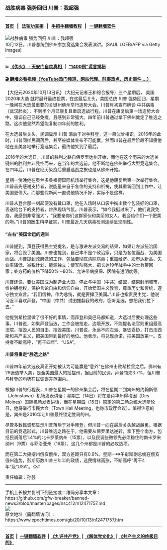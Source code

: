 ### 战胜病毒 强势回归 川普：我超强
------------------------

#### [首页](https://github.com/gfw-breaker/banned-news3/blob/master/README.md) &nbsp;&nbsp;|&nbsp;&nbsp; [法轮功真相](https://github.com/begood0513/basic/blob/master/README.md)  &nbsp;&nbsp;|&nbsp;&nbsp; [手把手翻墙教程](https://github.com/gfw-breaker/guides/wiki)  &nbsp;&nbsp;|&nbsp;&nbsp; [一键翻墙软件](https://github.com/gfw-breaker/nogfw/blob/master/README.md)  



<div><img alt="战胜病毒 强势回归 川普：我超强" class="attachment-djy_600_400 size-djy_600_400 wp-post-image" src="https://i.epochtimes.com/assets/uploads/2020/10/GettyImages-1229035809-600x400.jpg"/>
<div class="caption">
 10月12日，川普总统到佛州参加竞选集会发表演讲。(SAUL LOEB/AFP via Getty Images)
</div></div><hr/>

#### 💥 [《伪火》 - 天安门自焚真相 ](http://158.247.195.190:10000/videos/blog/weihuo.html)&nbsp; |&nbsp; [“1400例”谎言揭秘  ](http://158.247.195.190:10000/videos/blog/jiexi1400.html)

#### [ 🎬  翻墙必看视频（YouTube热门频道、网站代理、时事热点、历史事件 ...）](https://github.com/gfw-breaker/links/blob/master/banned.md)

<div><p>
 【大纪元2020年10月13日讯】（大纪元记者王和综合报导）三个星期后，
 <ok href="https://www.epochtimes.com/gb/tag/%E7%BE%8E%E5%9B%BD2020%E5%B9%B4%E5%A4%A7%E9%80%89.html">
  美国2020年大选
 </ok>
 就将展开最终投票，在这最后关头，美国总统
 <ok href="https://www.epochtimes.com/gb/tag/%E5%B7%9D%E6%99%AE.html">
  川普
 </ok>
 强势回归，星期一晚间在大选最重要的关键州佛州举行造势大会。川普月初宣布确诊
 <ok href="https://www.epochtimes.com/gb/tag/%E4%B8%AD%E5%85%B1%E7%97%85%E6%AF%92.html">
  中共病毒
 </ok>
 （武汉肺炎），不到半个月已康复且重启选战行程，川普在康复后第一场造势大会中，强调自己已经免疫，且感到非常强大。四年前川普通过拿下佛州奠定了胜选之路。这次他显然希望能复制四年前的胜利。
</p>
<p>
 在大选最后关头，民调显示
 <ok href="https://www.epochtimes.com/gb/tag/%E5%B7%9D%E6%99%AE.html">
  川普
 </ok>
 落后于对手拜登，这一幕似曾相识，2016年的此时，川普同样民调落后，甚至被媒体宣布不可能赢，然而川普在最后阶段不知疲倦地在全美各地举行竞选集会，最终他笑到了最后。
</p>
<p>
 2016年的大选日，川普的胜利之路自佛罗里达州开始，而他在这个历来的大选关键州的胜利并非凭空而来，在当年的大选前，他不断地在佛州举行大型竞选集会。在四年后，川普在经历染疫后重启选战之旅也是从佛州开始。
</p>
<p>
 星期一傍晚他在奥兰多桑福德国际机场举行集会，这是他康复后第一次举行集会。川普首先感谢支持者，说能量来自于各位的支持和祈祷，使其重新回到工作中，让美国更伟大。而那些假新闻一直说他情况不好，实际不是这样。
</p>
<p>
 川普从登台那一刻起便没有戴口罩，他在入场时从口袋中掏出数个包装好的口罩，丢送给台下的支持者，炒热现场气氛。川普表示，“如今我挺过来了，他们说我免疫，我感到非常强大”，“我要亲你们这群家伙和美丽的女人，我会给你们一个肥美的吻。”川普的医生稍早证实，川普最近几天病毒检测连续呈现阴性。
</p>
<h4>
 “左右”美国命运的选举
</h4>
<p>
 川普提到，拜登获得民主党提名，是与激进左派交易的结果，如果让左派统治国家，将会毁了美国。川普也提到，自己本不是个政治家，只是为各位而战、为美国而战。川普提到政府做的工作，包括要彻底清除病毒；重振经济、股市达新高、失业率降低、减税计划、能源独立；使军队强大、把长达19年战争中的士兵带回家；处方药的价格下降50%～80%、允许带病投保、医院有透明度等。
</p>
<p>
 川普还说，要让美国成为制造业大国，停止与中国（中共）结盟，结束封闭城市，维护拥枪权，保护言论自由和信仰自由，开始爱国主义教育，尊重历史和传统，遵守独立宣言。“我们信神，作为总统，就是要捍卫美国。”川普也指责民主党，他说习近平喜欢拜登，“中国（中共）试图推翻我的政府，窃听竞选，想把我们拉下去。”
</p>
<p>
 他提到希拉里做了很不好的事情，而拜登和奥巴马都知道，大选过后要处理这些事。川普说，如果拜登当选，工作会被抢走，边境开放，不能提名法官则重组最高法院，摧毁人民的自由、摧毁美国。川普说，永远不向左派、暴徒妥协，打击法西斯和共产主义，把美国带到最好的地位。他表示，将兑现承诺，把美国放第一。支持者不断高呼，“再干四年”、“USA”。
</p>
<h4>
 川普将重走“胜选之路”
</h4>
<p>
 川普四年前大选夜真正开始被认为可能赢是“意外”在佛州击败希拉里之后。佛州有29张选举人票，是全美国最大的摇摆州，据目前的民调，拜登领先3.7%，但川普与拜登的均势在民调误差范围内。
</p>
<p>
 根据川普的行程表，川普在星期一的佛州集会后，将在星期二到宾州的约翰斯顿（Johnstown）机场发表讲话；星期三（14日）将在爱荷华州得梅因（Des Moines）国际机场发表讲话，而在星期四（15日）原定的第二场总统大选辩论日，他将举行市民大会（Town Hall Meeting，也称市政厅会议）。值得注意的是，宾州是2016年让川普最终锁定胜局的州。
</p>
<p>
 尽管多数民调都显示川普落后于对手拜登，但川普一向在最后关头越战越勇。根据目前的竞选形式，川普胜选之路在于，他需要从佛罗里达逆转，拿下整个南方，包括民调落后1.4%的北卡罗莱纳州（15票），以及民调些微领先必须稳住的南卡罗来纳州（9票）与乔治亚州（16票），这几个州都是川普的必攻选项。
</p>
<p>
 而在第二大摇摆州俄亥俄州，双方差距只有0.6%。星期一中午彭斯副总统在俄亥俄州造势，彭斯历数川普三年半的政绩，选民情绪高涨，不断高呼“再干4年”及“USA”。◇#
</p>
<p>
 责任编辑：孙芸
</p>
</div>
<hr/>
手机上长按并复制下列链接或二维码分享本文章：<br/>
https://github.com/gfw-breaker/banned-news3/blob/master/pages/nsc412/n12471757.md <br/>
<a href='https://github.com/gfw-breaker/banned-news3/blob/master/pages/nsc412/n12471757.md'><img src='https://github.com/gfw-breaker/banned-news3/blob/master/pages/nsc412/n12471757.md.png'/></a> <br/>
原文地址（需翻墙访问）：https://www.epochtimes.com/gb/20/10/13/n12471757.htm


------------------------
#### [首页](https://github.com/gfw-breaker/banned-news3/blob/master/README.md) &nbsp;|&nbsp; [一键翻墙软件](https://github.com/gfw-breaker/nogfw/blob/master/README.md) &nbsp;| [《九评共产党》](https://github.com/gfw-breaker/9ping.md/blob/master/README.md#九评之一评共产党是什么) | [《解体党文化》](https://github.com/gfw-breaker/jtdwh.md/blob/master/README.md) | [《共产主义的终极目的》](https://github.com/gfw-breaker/gczydzjmd.md/blob/master/README.md)


<img src='http://gfw-breaker.win/banned-news3/pages/nsc412/n12471757.md' width='0px' height='0px'/>